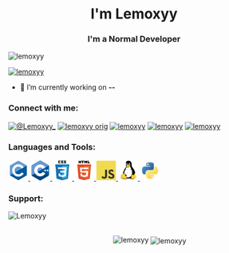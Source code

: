 <h1 align="center"> I'm Lemoxyy</h1>
<h3 align="center">I'm a Normal Developer</h3>

<p align="left"> <img src="https://komarev.com/ghpvc/?username=lemoxyy&label=Profile%20views&color=0e75b6&style=flat" alt="lemoxyy" /> </p>

<p align="left"> <a href="https://twitter.com/lemoxyy" target="blank"><img src="https://img.shields.io/twitter/follow/lemoxyy?logo=twitter&style=for-the-badge" alt="lemoxyy" /></a> </p>

- 🔭 I’m currently working on **--**

<h3 align="left">Connect with me:</h3>
<p align="left">
<a href="https://twitter.com/lemoxyy" target="blank"><img align="center" src="https://raw.githubusercontent.com/rahuldkjain/github-profile-readme-generator/master/src/images/icons/Social/twitter.svg" alt="@Lemoxyy_" height="30" width="40" /></a>
<a href="https://stackoverflow.com/users/lemoxyy orig" target="blank"><img align="center" src="https://raw.githubusercontent.com/rahuldkjain/github-profile-readme-generator/master/src/images/icons/Social/stack-overflow.svg" alt="lemoxyy orig" height="30" width="40" /></a>
<a href="https://fb.com/lemoxyy" target="blank"><img align="center" src="https://raw.githubusercontent.com/rahuldkjain/github-profile-readme-generator/master/src/images/icons/Social/facebook.svg" alt="lemoxyy" height="30" width="40" /></a>
<a href="https://instagram.com/lemoxyy" target="blank"><img align="center" src="https://raw.githubusercontent.com/rahuldkjain/github-profile-readme-generator/master/src/images/icons/Social/instagram.svg" alt="lemoxyy" height="30" width="40" /></a>
<a href="https://www.youtube.com/c/lemoxyy" target="blank"><img align="center" src="https://raw.githubusercontent.com/rahuldkjain/github-profile-readme-generator/master/src/images/icons/Social/youtube.svg" alt="lemoxyy" height="30" width="40" /></a>
</p>

<h3 align="left">Languages and Tools:</h3>
<p align="left"> <a href="https://www.cprogramming.com/" target="_blank" rel="noreferrer"> <img src="https://raw.githubusercontent.com/devicons/devicon/master/icons/c/c-original.svg" alt="c" width="40" height="40"/> </a> <a href="https://www.w3schools.com/cpp/" target="_blank" rel="noreferrer"> <img src="https://raw.githubusercontent.com/devicons/devicon/master/icons/cplusplus/cplusplus-original.svg" alt="cplusplus" width="40" height="40"/> </a> <a href="https://www.w3schools.com/css/" target="_blank" rel="noreferrer"> <img src="https://raw.githubusercontent.com/devicons/devicon/master/icons/css3/css3-original-wordmark.svg" alt="css3" width="40" height="40"/> </a> <a href="https://www.w3.org/html/" target="_blank" rel="noreferrer"> <img src="https://raw.githubusercontent.com/devicons/devicon/master/icons/html5/html5-original-wordmark.svg" alt="html5" width="40" height="40"/> </a> <a href="https://developer.mozilla.org/en-US/docs/Web/JavaScript" target="_blank" rel="noreferrer"> <img src="https://raw.githubusercontent.com/devicons/devicon/master/icons/javascript/javascript-original.svg" alt="javascript" width="40" height="40"/> </a> <a href="https://www.linux.org/" target="_blank" rel="noreferrer"> <img src="https://raw.githubusercontent.com/devicons/devicon/master/icons/linux/linux-original.svg" alt="linux" width="40" height="40"/> </a> <a href="https://www.python.org" target="_blank" rel="noreferrer"> <img src="https://raw.githubusercontent.com/devicons/devicon/master/icons/python/python-original.svg" alt="python" width="40" height="40"/> </a> </p>

<h3 align="left">Support:</h3>
<p><a href="https://www.buymeacoffee.com/Lemoxyy"> <img align="left" src="https://cdn.buymeacoffee.com/buttons/v2/default-yellow.png" height="50" width="210" alt="Lemoxyy" /></a></p><br><br>

<p><img align="left" src="https://github-readme-stats.vercel.app/api/top-langs?username=lemoxyy&show_icons=true&locale=en&layout=compact" alt="lemoxyy" /></p>

<p>&nbsp;<img align="center" src="https://github-readme-stats.vercel.app/api?username=lemoxyy&show_icons=true&locale=en" alt="lemoxyy" /></p>
